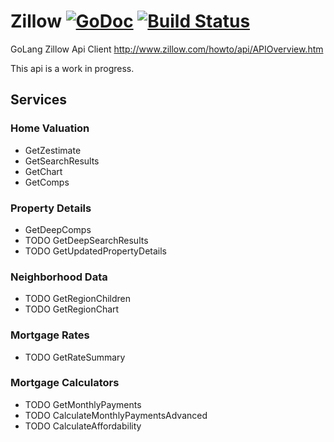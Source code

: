 # Zillow [![GoDoc](https://godoc.org/github.com/jmank88/zillow?status.svg)](https://godoc.org/github.com/jmank88/zillow) [![Build Status](https://travis-ci.org/jmank88/zillow.svg)](https://travis-ci.org/jmank88/zillow)
GoLang Zillow Api Client
http://www.zillow.com/howto/api/APIOverview.htm

This api is a work in progress.

## Services
### Home Valuation
- GetZestimate
- GetSearchResults
- GetChart
- GetComps

### Property Details
- GetDeepComps
- TODO GetDeepSearchResults
- TODO GetUpdatedPropertyDetails

### Neighborhood Data
- TODO GetRegionChildren
- TODO GetRegionChart

### Mortgage Rates
- TODO GetRateSummary

### Mortgage Calculators
- TODO GetMonthlyPayments
- TODO CalculateMonthlyPaymentsAdvanced
- TODO CalculateAffordability
